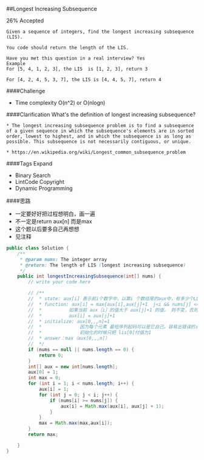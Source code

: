##Longest Increasing Subsequence

26% Accepted

	Given a sequence of integers, find the longest increasing subsequence (LIS).

	You code should return the length of the LIS.

	Have you met this question in a real interview? Yes
	Example
	For [5, 4, 1, 2, 3], the LIS  is [1, 2, 3], return 3

	For [4, 2, 4, 5, 3, 7], the LIS is [4, 4, 5, 7], return 4

####Challenge
- Time complexity O(n^2) or O(nlogn)

####Clarification
What's the definition of longest increasing subsequence?

    * The longest increasing subsequence problem is to find a subsequence of a given sequence in which the subsequence's elements are in sorted order, lowest to highest, and in which the subsequence is as long as possible. This subsequence is not necessarily contiguous, or unique.

    * https://en.wikipedia.org/wiki/Longest_common_subsequence_problem

####Tags Expand
- Binary Search
- LintCode Copyright
- Dynamic Programming

####思路
- 一定要好好把过程想明白，画一遍
- 不一定是return aux[n] 而是max
- 这个题以后要多自己再想想
- 见注释

```java
public class Solution {
    /**
     * @param nums: The integer array
     * @return: The length of LIS (longest increasing subsequence)
     */
    public int longestIncreasingSubsequence(int[] nums) {
        // write your code here

	    // /**
        //  * state: aux[i] 表示前i个数字中，以第i 个数结尾的aux中，有多少个LLS
        //  * function: aux[i] = max{aux[i],aux[j]+1  j<i && nums[j] <= nums[i] }
        //  *          如果当前 aux［i］的值大于 aux[j]+1 的值， 则不变，否则
        //  *          aux[i] = aux[j]+1
        //  * initialize: aux[0,,,n]=1
        //  *              因为每个元素 最短序列起码可以是它自己。容易出错误的点是：
        //  *              初始化的时候只把 lis[0]付值为1
        //  * answer：max（aux[0,,,n]）
        //  */
        if (nums == null || nums.length == 0) {
            return 0;
        }
        int[] aux = new int[nums.length];
        aux[0] = 1;
        int max = 0;
        for (int i = 1; i < nums.length; i++) {
            aux[i] = 1;
            for (int j = 0; j < i; j++) {
                if (nums[i] >= nums[j]) {
                    aux[i] = Math.max(aux[i], aux[j] + 1);
                }
            }
            max = Math.max(max,aux[i]);
        }
        return max;

    }
}

```
